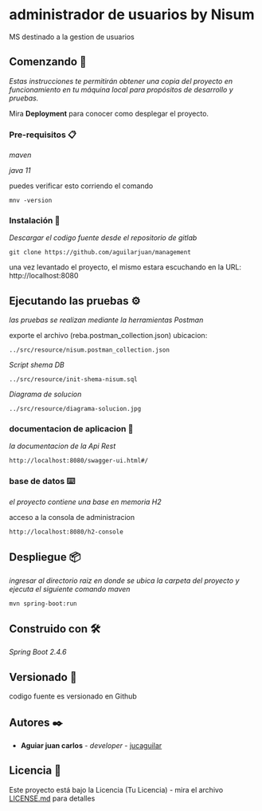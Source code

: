 # administrador de usuarios by Nisum

MS destinado a la gestion de usuarios

## Comenzando 🚀

_Estas instrucciones te permitirán obtener una copia del proyecto en funcionamiento en tu máquina local para propósitos de desarrollo y pruebas._

Mira **Deployment** para conocer como desplegar el proyecto.


### Pre-requisitos 📋

_maven_

_java 11_

puedes verificar esto corriendo el comando

```
mnv -version
```

### Instalación 🔧


_Descargar el codigo fuente desde el repositorio de gitlab_

```
git clone https://github.com/aguilarjuan/management
```

una vez levantado el proyecto, el mismo estara escuchando en la URL: http://localhost:8080

## Ejecutando las pruebas ⚙️

_las pruebas se realizan mediante la herramientas Postman_

exporte el archivo (reba.postman_collection.json) ubicacion:

```
../src/resource/nisum.postman_collection.json
```

_Script shema DB_

```
../src/resource/init-shema-nisum.sql
```

_Diagrama de solucion_

```
../src/resource/diagrama-solucion.jpg
```


### documentacion de aplicacion 🔩

_la documentacion de la Api Rest_

```
http://localhost:8080/swagger-ui.html#/
```

### base de datos ⌨️

_el proyecto contiene una base en memoria H2_

acceso a la consola de administracion

```
http://localhost:8080/h2-console
```

## Despliegue 📦

_ingresar al directorio raiz en donde se ubica la carpeta del proyecto y ejecuta el siguiente comando maven_

```
mvn spring-boot:run
```

## Construido con 🛠️

_Spring Boot 2.4.6_

## Versionado 📌

codigo fuente es versionado en Github

## Autores ✒️

* **Aguiar juan carlos** - *developer* - [jucaguilar](https://gitlab.com/jucaguilar-01)

## Licencia 📄

Este proyecto está bajo la Licencia (Tu Licencia) - mira el archivo [LICENSE.md](LICENSE.md) para detalles

